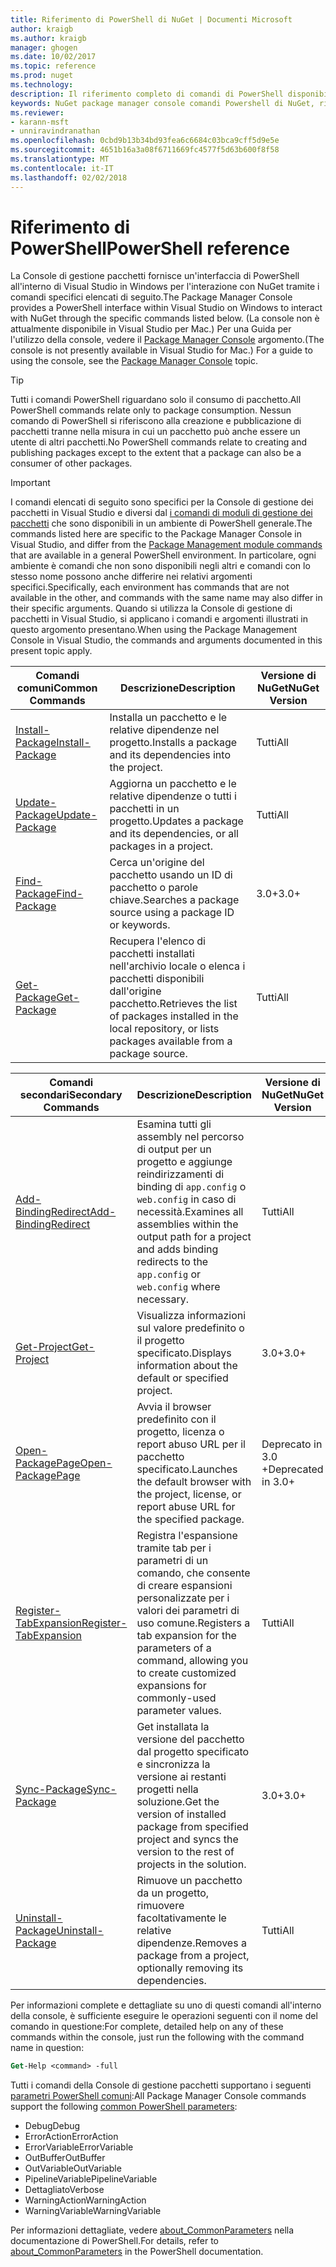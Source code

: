 ```yaml
---
title: Riferimento di PowerShell di NuGet | Documenti Microsoft
author: kraigb
ms.author: kraigb
manager: ghogen
ms.date: 10/02/2017
ms.topic: reference
ms.prod: nuget
ms.technology: 
description: Il riferimento completo di comandi di PowerShell disponibili nella Console di gestione pacchetti NuGet in Visual Studio.
keywords: NuGet package manager console comandi Powershell di NuGet, riferimento NuGet Powershell
ms.reviewer:
- karann-msft
- unniravindranathan
ms.openlocfilehash: 0cbd9b13b34bd93fea6c6684c03bca9cff5d9e5e
ms.sourcegitcommit: 4651b16a3a08f6711669fc4577f5d63b600f8f58
ms.translationtype: MT
ms.contentlocale: it-IT
ms.lasthandoff: 02/02/2018
---
```

# <a name="powershell-reference"></a><span data-ttu-id="f01d9-104">Riferimento di PowerShell</span><span class="sxs-lookup"><span data-stu-id="f01d9-104">PowerShell reference</span></span>

<span data-ttu-id="f01d9-105">La Console di gestione pacchetti fornisce un'interfaccia di PowerShell all'interno di Visual Studio in Windows per l'interazione con NuGet tramite i comandi specifici elencati di seguito.</span><span class="sxs-lookup"><span data-stu-id="f01d9-105">The Package Manager Console provides a PowerShell interface within Visual Studio on Windows to interact with NuGet through the specific commands listed below.</span></span> <span data-ttu-id="f01d9-106">(La console non è attualmente disponibile in Visual Studio per Mac.) Per una Guida per l'utilizzo della console, vedere il [Package Manager Console](../tools/package-manager-console.md) argomento.</span><span class="sxs-lookup"><span data-stu-id="f01d9-106">(The console is not presently available in Visual Studio for Mac.) For a guide to using the console, see the [Package Manager Console](../tools/package-manager-console.md) topic.</span></span>

> [!Tip]
> <span data-ttu-id="f01d9-107">Tutti i comandi PowerShell riguardano solo il consumo di pacchetto.</span><span class="sxs-lookup"><span data-stu-id="f01d9-107">All PowerShell commands relate only to package consumption.</span></span> <span data-ttu-id="f01d9-108">Nessun comando di PowerShell si riferiscono alla creazione e pubblicazione di pacchetti tranne nella misura in cui un pacchetto può anche essere un utente di altri pacchetti.</span><span class="sxs-lookup"><span data-stu-id="f01d9-108">No PowerShell commands relate to creating and publishing packages except to the extent that a package can also be a consumer of other packages.</span></span>

> [!Important]
> <span data-ttu-id="f01d9-109">I comandi elencati di seguito sono specifici per la Console di gestione dei pacchetti in Visual Studio e diversi dal [i comandi di moduli di gestione dei pacchetti](/powershell/module/packagemanagement/?view=powershell-6) che sono disponibili in un ambiente di PowerShell generale.</span><span class="sxs-lookup"><span data-stu-id="f01d9-109">The commands listed here are specific to the Package Manager Console in Visual Studio, and differ from the [Package Management module commands](/powershell/module/packagemanagement/?view=powershell-6) that are available in a general PowerShell environment.</span></span> <span data-ttu-id="f01d9-110">In particolare, ogni ambiente è comandi che non sono disponibili negli altri e comandi con lo stesso nome possono anche differire nei relativi argomenti specifici.</span><span class="sxs-lookup"><span data-stu-id="f01d9-110">Specifically, each environment has commands that are not available in the other, and commands with the same name may also differ in their specific arguments.</span></span> <span data-ttu-id="f01d9-111">Quando si utilizza la Console di gestione di pacchetti in Visual Studio, si applicano i comandi e argomenti illustrati in questo argomento presentano.</span><span class="sxs-lookup"><span data-stu-id="f01d9-111">When using the Package Management Console in Visual Studio, the commands and arguments documented in this present topic apply.</span></span>

| <span data-ttu-id="f01d9-112">Comandi comuni</span><span class="sxs-lookup"><span data-stu-id="f01d9-112">Common Commands</span></span> | <span data-ttu-id="f01d9-113">Descrizione</span><span class="sxs-lookup"><span data-stu-id="f01d9-113">Description</span></span> | <span data-ttu-id="f01d9-114">Versione di NuGet</span><span class="sxs-lookup"><span data-stu-id="f01d9-114">NuGet Version</span></span> |
| --- | --- | --- |
| [<span data-ttu-id="f01d9-115">Install-Package</span><span class="sxs-lookup"><span data-stu-id="f01d9-115">Install-Package</span></span>](ps-ref-install-package.md) | <span data-ttu-id="f01d9-116">Installa un pacchetto e le relative dipendenze nel progetto.</span><span class="sxs-lookup"><span data-stu-id="f01d9-116">Installs a package and its dependencies into the project.</span></span> | <span data-ttu-id="f01d9-117">Tutti</span><span class="sxs-lookup"><span data-stu-id="f01d9-117">All</span></span> |
| [<span data-ttu-id="f01d9-118">Update-Package</span><span class="sxs-lookup"><span data-stu-id="f01d9-118">Update-Package</span></span>](ps-ref-update-package.md) | <span data-ttu-id="f01d9-119">Aggiorna un pacchetto e le relative dipendenze o tutti i pacchetti in un progetto.</span><span class="sxs-lookup"><span data-stu-id="f01d9-119">Updates a package and its dependencies, or all packages in a project.</span></span> | <span data-ttu-id="f01d9-120">Tutti</span><span class="sxs-lookup"><span data-stu-id="f01d9-120">All</span></span> |
| [<span data-ttu-id="f01d9-121">Find-Package</span><span class="sxs-lookup"><span data-stu-id="f01d9-121">Find-Package</span></span>](ps-ref-find-package.md) | <span data-ttu-id="f01d9-122">Cerca un'origine del pacchetto usando un ID di pacchetto o parole chiave.</span><span class="sxs-lookup"><span data-stu-id="f01d9-122">Searches a package source using a package ID or keywords.</span></span> | <span data-ttu-id="f01d9-123">3.0+</span><span class="sxs-lookup"><span data-stu-id="f01d9-123">3.0+</span></span> |
| [<span data-ttu-id="f01d9-124">Get-Package</span><span class="sxs-lookup"><span data-stu-id="f01d9-124">Get-Package</span></span>](ps-ref-get-package.md) | <span data-ttu-id="f01d9-125">Recupera l'elenco di pacchetti installati nell'archivio locale o elenca i pacchetti disponibili dall'origine pacchetto.</span><span class="sxs-lookup"><span data-stu-id="f01d9-125">Retrieves the list of packages installed in the local repository, or lists packages available from a package source.</span></span> | <span data-ttu-id="f01d9-126">Tutti</span><span class="sxs-lookup"><span data-stu-id="f01d9-126">All</span></span> |

| <span data-ttu-id="f01d9-127">Comandi secondari</span><span class="sxs-lookup"><span data-stu-id="f01d9-127">Secondary Commands</span></span> | <span data-ttu-id="f01d9-128">Descrizione</span><span class="sxs-lookup"><span data-stu-id="f01d9-128">Description</span></span> | <span data-ttu-id="f01d9-129">Versione di NuGet</span><span class="sxs-lookup"><span data-stu-id="f01d9-129">NuGet Version</span></span> |
| --- | --- | --- |
| [<span data-ttu-id="f01d9-130">Add-BindingRedirect</span><span class="sxs-lookup"><span data-stu-id="f01d9-130">Add-BindingRedirect</span></span>](ps-ref-add-bindingredirect.md) | <span data-ttu-id="f01d9-131">Esamina tutti gli assembly nel percorso di output per un progetto e aggiunge reindirizzamenti di binding di `app.config` o `web.config` in caso di necessità.</span><span class="sxs-lookup"><span data-stu-id="f01d9-131">Examines all assemblies within the output path for a project and adds binding redirects to the `app.config` or `web.config` where necessary.</span></span> | <span data-ttu-id="f01d9-132">Tutti</span><span class="sxs-lookup"><span data-stu-id="f01d9-132">All</span></span> |
| [<span data-ttu-id="f01d9-133">Get-Project</span><span class="sxs-lookup"><span data-stu-id="f01d9-133">Get-Project</span></span>](ps-ref-get-project.md) | <span data-ttu-id="f01d9-134">Visualizza informazioni sul valore predefinito o il progetto specificato.</span><span class="sxs-lookup"><span data-stu-id="f01d9-134">Displays information about the default or specified project.</span></span> | <span data-ttu-id="f01d9-135">3.0+</span><span class="sxs-lookup"><span data-stu-id="f01d9-135">3.0+</span></span> |
| [<span data-ttu-id="f01d9-136">Open-PackagePage</span><span class="sxs-lookup"><span data-stu-id="f01d9-136">Open-PackagePage</span></span>](ps-ref-open-packagepage.md) | <span data-ttu-id="f01d9-137">Avvia il browser predefinito con il progetto, licenza o report abuso URL per il pacchetto specificato.</span><span class="sxs-lookup"><span data-stu-id="f01d9-137">Launches the default browser with the project, license, or report abuse URL for the specified package.</span></span> | <span data-ttu-id="f01d9-138">Deprecato in 3.0 +</span><span class="sxs-lookup"><span data-stu-id="f01d9-138">Deprecated in 3.0+</span></span> |
| [<span data-ttu-id="f01d9-139">Register-TabExpansion</span><span class="sxs-lookup"><span data-stu-id="f01d9-139">Register-TabExpansion</span></span>](ps-ref-register-tabexpansion.md) | <span data-ttu-id="f01d9-140">Registra l'espansione tramite tab per i parametri di un comando, che consente di creare espansioni personalizzate per i valori dei parametri di uso comune.</span><span class="sxs-lookup"><span data-stu-id="f01d9-140">Registers a tab expansion for the parameters of a command, allowing you to create customized expansions for commonly-used parameter values.</span></span> | <span data-ttu-id="f01d9-141">Tutti</span><span class="sxs-lookup"><span data-stu-id="f01d9-141">All</span></span> |
| [<span data-ttu-id="f01d9-142">Sync-Package</span><span class="sxs-lookup"><span data-stu-id="f01d9-142">Sync-Package</span></span>](ps-ref-sync-package.md) | <span data-ttu-id="f01d9-143">Get installata la versione del pacchetto dal progetto specificato e sincronizza la versione ai restanti progetti nella soluzione.</span><span class="sxs-lookup"><span data-stu-id="f01d9-143">Get the version of installed package from specified project and syncs the version to the rest of projects in the solution.</span></span> | <span data-ttu-id="f01d9-144">3.0+</span><span class="sxs-lookup"><span data-stu-id="f01d9-144">3.0+</span></span> |
| [<span data-ttu-id="f01d9-145">Uninstall-Package</span><span class="sxs-lookup"><span data-stu-id="f01d9-145">Uninstall-Package</span></span>](ps-ref-uninstall-package.md) | <span data-ttu-id="f01d9-146">Rimuove un pacchetto da un progetto, rimuovere facoltativamente le relative dipendenze.</span><span class="sxs-lookup"><span data-stu-id="f01d9-146">Removes a package from a project, optionally removing its dependencies.</span></span> | <span data-ttu-id="f01d9-147">Tutti</span><span class="sxs-lookup"><span data-stu-id="f01d9-147">All</span></span> |

<span data-ttu-id="f01d9-148">Per informazioni complete e dettagliate su uno di questi comandi all'interno della console, è sufficiente eseguire le operazioni seguenti con il nome del comando in questione:</span><span class="sxs-lookup"><span data-stu-id="f01d9-148">For complete, detailed help on any of these commands within the console, just run the following with the command name in question:</span></span>

```ps
Get-Help <command> -full
```

<span data-ttu-id="f01d9-149">Tutti i comandi della Console di gestione pacchetti supportano i seguenti [parametri PowerShell comuni](http://go.microsoft.com/fwlink/?LinkID=113216):</span><span class="sxs-lookup"><span data-stu-id="f01d9-149">All Package Manager Console commands support the following [common PowerShell parameters](http://go.microsoft.com/fwlink/?LinkID=113216):</span></span>

- <span data-ttu-id="f01d9-150">Debug</span><span class="sxs-lookup"><span data-stu-id="f01d9-150">Debug</span></span>
- <span data-ttu-id="f01d9-151">ErrorAction</span><span class="sxs-lookup"><span data-stu-id="f01d9-151">ErrorAction</span></span>
- <span data-ttu-id="f01d9-152">ErrorVariable</span><span class="sxs-lookup"><span data-stu-id="f01d9-152">ErrorVariable</span></span>
- <span data-ttu-id="f01d9-153">OutBuffer</span><span class="sxs-lookup"><span data-stu-id="f01d9-153">OutBuffer</span></span>
- <span data-ttu-id="f01d9-154">OutVariable</span><span class="sxs-lookup"><span data-stu-id="f01d9-154">OutVariable</span></span>
- <span data-ttu-id="f01d9-155">PipelineVariable</span><span class="sxs-lookup"><span data-stu-id="f01d9-155">PipelineVariable</span></span>
- <span data-ttu-id="f01d9-156">Dettagliato</span><span class="sxs-lookup"><span data-stu-id="f01d9-156">Verbose</span></span>
- <span data-ttu-id="f01d9-157">WarningAction</span><span class="sxs-lookup"><span data-stu-id="f01d9-157">WarningAction</span></span>
- <span data-ttu-id="f01d9-158">WarningVariable</span><span class="sxs-lookup"><span data-stu-id="f01d9-158">WarningVariable</span></span>

<span data-ttu-id="f01d9-159">Per informazioni dettagliate, vedere [about_CommonParameters](http://go.microsoft.com/fwlink/?LinkID=113216) nella documentazione di PowerShell.</span><span class="sxs-lookup"><span data-stu-id="f01d9-159">For details, refer to [about_CommonParameters](http://go.microsoft.com/fwlink/?LinkID=113216) in the PowerShell documentation.</span></span>
